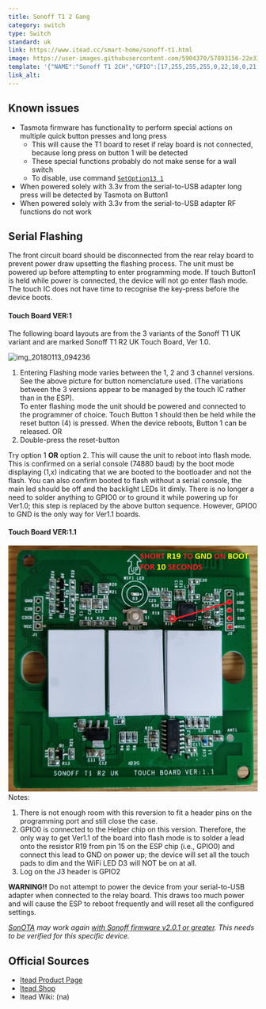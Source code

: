 ```yaml
---
title: Sonoff T1 2 Gang
category: switch
type: Switch
standard: uk
link: https://www.itead.cc/smart-home/sonoff-t1.html
image: https://user-images.githubusercontent.com/5904370/57893156-22e33100-7842-11e9-8749-81db74dac23f.png
template: '{"NAME":"Sonoff T1 2CH","GPIO":[17,255,255,255,0,22,18,0,21,56,0,0,0],"FLAG":0,"BASE":29}' 
link_alt: 
---
```

## Known issues
* Tasmota firmware has functionality to perform special actions on multiple quick button presses and long press
  * This will cause the T1 board to reset if relay board is not connected, because long press on button 1 will be detected
  * These special functions probably do not make sense for a wall switch
  * To disable, use command [`SetOption13 1`](Commands#setoption13)
* When powered solely with 3.3v from the serial-to-USB adapter long press will be detected by Tasmota on Button1
* When powered solely with 3.3v from the serial-to-USB adapter RF functions do not work

## Serial Flashing
The front circuit board should be disconnected from the rear relay board to prevent power draw upsetting the flashing process. The unit must be powered up before attempting to enter programming mode. If touch Button1 is held while power is connected, the device will not go enter flash mode. The touch IC does not have time to recognise the key-press before the device boots.

#### Touch Board VER:1
The following board layouts are from the 3 variants of the Sonoff T1 UK variant and are marked Sonoff T1 R2 UK Touch Board, Ver 1.0. 

![img_20180113_094236](https://user-images.githubusercontent.com/10469147/34905168-6128981a-f84b-11e7-9cf0-e0e4c3b0bd55.jpg)

1. Entering Flashing mode varies between the 1, 2 and 3 channel versions. See the above picture for button nomenclature used. (The variations between the 3 versions appear to be managed by the touch IC rather than in the ESP).  
To enter flashing mode the unit should be powered and connected to the programmer of choice. Touch Button 1 should then be held while the reset button (4) is pressed. When the device reboots, Button 1 can be released.
OR
2. Double-press the reset-button

Try option 1 **OR** option 2. This will cause the unit to reboot into flash mode. This is confirmed on a serial console (74880 baud) by the boot mode displaying (1,x) indicating that we are booted to the bootloader and not the flash.  You can also confirm booted to flash without a serial console, the main led should be off and the backlight LEDs lit dimly.
There is no longer a need to solder anything to GPIO0 or to ground it while powering up for Ver1.0; this step is replaced by the above button sequence. However, GPIO0 to GND is the only way for Ver1.1 boards.
#### Touch Board VER:1.1
![](https://github.com/arendst/arendst.github.io/blob/master/media/SONOFF-T1-R2-UK-GPIO-PIN-OUTS.png?raw=true)
Notes:
1. There is not enough room with this reversion to fit a header pins on the programming port and still close the case.
2. GPIO0 is connected to the Helper chip on this version. Therefore, the only way to get Ver1.1 of the board into flash mode is to solder a lead onto the resistor R19 from pin 15 on the ESP chip (i.e., GPIO0) and connect this lead to GND on power up; the device will set all the touch pads to dim and the WiFi LED D3 will NOT be on at all.
3. Log on the J3 header is GPIO2

**WARNING!!** Do not attempt to power the device from your serial-to-USB adapter when connected to the relay board. This draws too much power and will cause the ESP to reboot frequently and will reset all the configured settings.

_[SonOTA](https://github.com/mirko/SonOTA) may work again [with Sonoff firmware v2.0.1 or greater](https://github.com/mirko/SonOTA/wiki#known-working-configurations). This needs to be verified for this specific device._
## Official Sources

* [Itead Product Page](http://sonoff.itead.cc/en/products/residential/sonoff-t1)
* [Itead Shop](https://www.itead.cc/sonoff-t1.html)
* Itead Wiki: (na)
